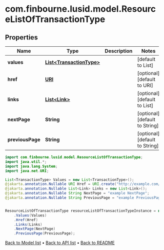 # com.finbourne.lusid.model.ResourceListOfTransactionType

## Properties

Name | Type | Description | Notes
------------ | ------------- | ------------- | -------------
**values** | [**List&lt;TransactionType&gt;**](TransactionType.md) |  | [default to List<TransactionType>]
**href** | [**URI**](URI.md) |  | [optional] [default to URI]
**links** | [**List&lt;Link&gt;**](Link.md) |  | [optional] [default to List<Link>]
**nextPage** | **String** |  | [optional] [default to String]
**previousPage** | **String** |  | [optional] [default to String]

```java
import com.finbourne.lusid.model.ResourceListOfTransactionType;
import java.util.*;
import java.lang.System;
import java.net.URI;

List<TransactionType> Values = new List<TransactionType>();
@jakarta.annotation.Nullable URI Href = URI.create("http://example.com/Href");
@jakarta.annotation.Nullable List<Link> Links = new List<Link>();
@jakarta.annotation.Nullable String NextPage = "example NextPage";
@jakarta.annotation.Nullable String PreviousPage = "example PreviousPage";


ResourceListOfTransactionType resourceListOfTransactionTypeInstance = new ResourceListOfTransactionType()
    .Values(Values)
    .Href(Href)
    .Links(Links)
    .NextPage(NextPage)
    .PreviousPage(PreviousPage);
```


[Back to Model list](../README.md#documentation-for-models) &#8226; [Back to API list](../README.md#documentation-for-api-endpoints) &#8226; [Back to README](../README.md)

